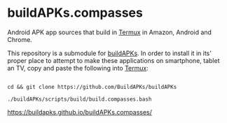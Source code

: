 # buildAPKs.compasses
Android APK app sources that build in [Termux](https://github.com/termux) in Amazon, Android and Chrome.

This repository is a submodule for [buildAPKs](https://github.com/BuildAPKs/buildAPKs).  In order to install it in its' proper place to attempt to make these applications on smartphone, tablet an TV, copy and paste the following into [Termux](https://github.com/termux):

```

cd && git clone https://github.com/BuildAPKs/buildAPKs

./buildAPKs/scripts/build/build.compasses.bash

```

https://buildapks.github.io/buildAPKs.compasses/

<!-- README.md OEF -->
